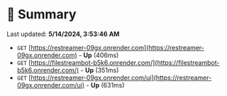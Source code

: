# 📖 Summary
Last updated: **5/14/2024, 3:53:46 AM**

- `GET` [https://restreamer-09gx.onrender.com](https://restreamer-09gx.onrender.com) - **Up** (406ms)
- `GET` [https://filestreambot-b5k6.onrender.com/](https://filestreambot-b5k6.onrender.com/) - **Up** (351ms)
- `GET` [https://restreamer-09gx.onrender.com/ui](https://restreamer-09gx.onrender.com/ui) - **Up** (631ms)
